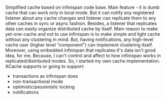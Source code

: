 Simplified cache based on infinispan code base. Main feature - it is dumb cache that can work only in local mode. But it can notify any registered listener about any cache changes and listener can replicate them to any other caches in sync or async fashion. Besides, a listener that replicates data can easily organize distributed cache by itself.
Main reason to make yet-one-cache and not to use infinispan is to make simple and light cache without any clustering in mind. But, having notifications, any high-level cache user (higher level "component") can implement clustering itself. Moreover, using embedded infinispan that repilcates it's data isn't good idea, for me. Because, I can't control and affect to how infinispan works in replicated/distributed modes.
So, I started my own cache implementation.
ACache supports or going to support:
* transactions as infinispan does
* non-transactional mode
* optimistic/pessimistic locking
* notifications